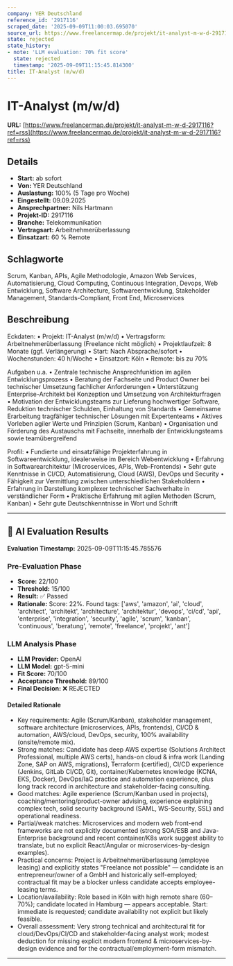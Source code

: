 ```yaml
---
company: YER Deutschland
reference_id: '2917116'
scraped_date: '2025-09-09T11:00:03.695070'
source_url: https://www.freelancermap.de/projekt/it-analyst-m-w-d-2917116?ref=rss
state: rejected
state_history:
- note: 'LLM evaluation: 70% fit score'
  state: rejected
  timestamp: '2025-09-09T11:15:45.814300'
title: IT-Analyst (m/w/d)
---
```



# IT-Analyst (m/w/d)
**URL:** [https://www.freelancermap.de/projekt/it-analyst-m-w-d-2917116?ref=rss](https://www.freelancermap.de/projekt/it-analyst-m-w-d-2917116?ref=rss)
## Details
- **Start:** ab sofort
- **Von:** YER Deutschland
- **Auslastung:** 100% (5 Tage pro Woche)
- **Eingestellt:** 09.09.2025
- **Ansprechpartner:** Nils Hartmann
- **Projekt-ID:** 2917116
- **Branche:** Telekommunikation
- **Vertragsart:** Arbeitnehmerüberlassung
- **Einsatzart:** 60
                                                % Remote

## Schlagworte
Scrum, Kanban, APIs, Agile Methodologie, Amazon Web Services, Automatisierung, Cloud Computing, Continuous Integration, Devops, Web Entwicklung, Software Architecture, Softwareentwicklung, Stakeholder Management, Standards-Compliant, Front End, Microservices

## Beschreibung
Eckdaten:
• Projekt: IT-Analyst (m/w/d)
• Vertragsform: Arbeitnehmerüberlassung (Freelance nicht möglich)
• Projektlaufzeit: 8 Monate (ggf. Verlängerung)
• Start: Nach Absprache/sofort
• Wochenstunden: 40 h/Woche
• Einsatzort: Köln
• Remote: bis zu 70%

Aufgaben u.a.
• Zentrale technische Ansprechfunktion im agilen Entwicklungsprozess
• Beratung der Fachseite und Product Owner bei technischer Umsetzung fachlicher Anforderungen
• Unterstützung Enterprise-Architekt bei Konzeption und Umsetzung von Architekturfragen
• Motivation der Entwicklungsteams zur Lieferung hochwertiger Software, Reduktion technischer Schulden, Einhaltung von Standards
• Gemeinsame Erarbeitung tragfähiger technischer Lösungen mit Expertenteams
• Aktives Vorleben agiler Werte und Prinzipien (Scrum, Kanban)
• Organisation und Förderung des Austauschs mit Fachseite, innerhalb der Entwicklungsteams sowie teamübergreifend

Profil:
• Fundierte und einsatzfähige Projekterfahrung in Softwareentwicklung, idealerweise im Bereich Webentwicklung
• Erfahrung in Softwarearchitektur (Microservices, APIs, Web-Frontends)
• Sehr gute Kenntnisse in CI/CD, Automatisierung, Cloud (AWS), DevOps und Security
• Fähigkeit zur Vermittlung zwischen unterschiedlichen Stakeholdern
• Erfahrung in Darstellung komplexer technischer Sachverhalte in verständlicher Form
• Praktische Erfahrung mit agilen Methoden (Scrum, Kanban)
• Sehr gute Deutschkenntnisse in Wort und Schrift

---

## 🤖 AI Evaluation Results

**Evaluation Timestamp:** 2025-09-09T11:15:45.785576

### Pre-Evaluation Phase
- **Score:** 22/100
- **Threshold:** 15/100
- **Result:** ✅ Passed
- **Rationale:** Score: 22%. Found tags: ['aws', 'amazon', 'ai', 'cloud', 'architect', 'architekt', 'architecture', 'architektur', 'devops', 'ci/cd', 'api', 'enterprise', 'integration', 'security', 'agile', 'scrum', 'kanban', 'continuous', 'beratung', 'remote', 'freelance', 'projekt', 'ant']

### LLM Analysis Phase
- **LLM Provider:** OpenAI
- **LLM Model:** gpt-5-mini
- **Fit Score:** 70/100
- **Acceptance Threshold:** 89/100
- **Final Decision:** ❌ REJECTED

#### Detailed Rationale
- Key requirements: Agile (Scrum/Kanban), stakeholder management, software architecture (microservices, APIs, frontends), CI/CD & automation, AWS/cloud, DevOps, security, 100% availability (onsite/remote mix).
- Strong matches: Candidate has deep AWS expertise (Solutions Architect Professional, multiple AWS certs), hands-on cloud & infra work (Landing Zone, SAP on AWS, migrations), Terraform (certified), CI/CD experience (Jenkins, GitLab CI/CD, Git), container/Kubernetes knowledge (KCNA, EKS, Docker), DevOps/IaC practice and automation experience, plus long track record in architecture and stakeholder-facing consulting.
- Good matches: Agile experience (Scrum/Kanban used in projects), coaching/mentoring/product-owner advising, experience explaining complex tech, solid security background (SAML, WS-Security, SSL) and operational readiness.
- Partial/weak matches: Microservices and modern web front-end frameworks are not explicitly documented (strong SOA/ESB and Java-Enterprise background and recent container/K8s work suggest ability to translate, but no explicit React/Angular or microservices-by-design examples).
- Practical concerns: Project is Arbeitnehmerüberlassung (employee leasing) and explicitly states "Freelance not possible" — candidate is an entrepreneur/owner of a GmbH and historically self-employed; contractual fit may be a blocker unless candidate accepts employee-leasing terms.
- Location/availability: Role based in Köln with high remote share (60–70%); candidate located in Hamburg — appears acceptable. Start: immediate is requested; candidate availability not explicit but likely feasible.
- Overall assessment: Very strong technical and architectural fit for cloud/DevOps/CI/CD and stakeholder-facing analyst work; modest deduction for missing explicit modern frontend & microservices-by-design evidence and for the contractual/employment-form mismatch.

---
